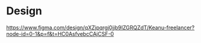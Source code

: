 # Design 
https://www.figma.com/design/qXZjpqrgj0jjb9IZGRQZdT/Keanu-freelancer?node-id=0-1&p=f&t=HC0AsfvebcCAjCSF-0
